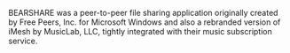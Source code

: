 BEARSHARE was a peer-to-peer file sharing application originally created by Free Peers, Inc. for Microsoft Windows and also a rebranded version of iMesh by MusicLab, LLC, tightly integrated with their music subscription service.
